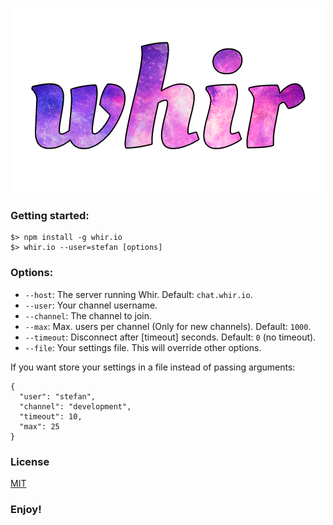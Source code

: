 <p align="center">
	<a href="http://whir.io"><img src="static/img/whir.png" alt="whir.io" /></a>
</p>

### Getting started:
```
$> npm install -g whir.io
$> whir.io --user=stefan [options]
```


### Options:
- `--host`: The server running Whir. Default: `chat.whir.io`.
- `--user`: Your channel username.
- `--channel`: The channel to join.
- `--max`: Max. users per channel (Only for new channels). Default: `1000`.
- `--timeout`: Disconnect after [timeout] seconds. Default: `0` (no timeout).
- `--file`: Your settings file. This will override other options.

If you want store your settings in a file instead of passing arguments:

```
{
  "user": "stefan",
  "channel": "development",
  "timeout": 10,
  "max": 25
}
```

### License

[MIT](https://github.com/WhirIO/Client/blob/master/LICENSE)

### Enjoy!
